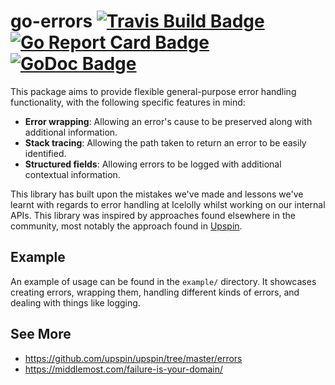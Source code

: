 # go-errors [![Travis Build Badge]][Travis Build] [![Go Report Card Badge]][Go Report Card] [![GoDoc Badge]][GoDoc]

This package aims to provide flexible general-purpose error handling functionality, with the 
following specific features in mind:

* **Error wrapping**: Allowing an error's cause to be preserved along with additional information.
* **Stack tracing**: Allowing the path taken to return an error to be easily identified.
* **Structured fields**: Allowing errors to be logged with additional contextual information.

This library has built upon the mistakes we've made and lessons we've learnt with regards to error
handling at Icelolly whilst working on our internal APIs. This library was inspired by approaches 
found elsewhere in the community, most notably the approach found in [Upspin][1].

## Example

An example of usage can be found in the `example/` directory. It showcases creating errors, wrapping
them, handling different kinds of errors, and dealing with things like logging.

## See More

* https://github.com/upspin/upspin/tree/master/errors
* https://middlemost.com/failure-is-your-domain/


[1]: https://github.com/upspin/upspin/blob/master/errors/errors.go#L23

[GoDoc]: https://godoc.org/github.com/icelolly/go-errors
[GoDoc Badge]: https://godoc.org/github.com/icelolly/go-errors?status.svg

[Go Report Card]: https://goreportcard.com/report/github.com/icelolly/go-errors
[Go Report Card Badge]: https://goreportcard.com/badge/github.com/icelolly/go-errors

[Travis Build]: https://travis-ci.org/icelolly/go-errors
[Travis Build Badge]: https://api.travis-ci.org/icelolly/go-errors.svg?branch=master
